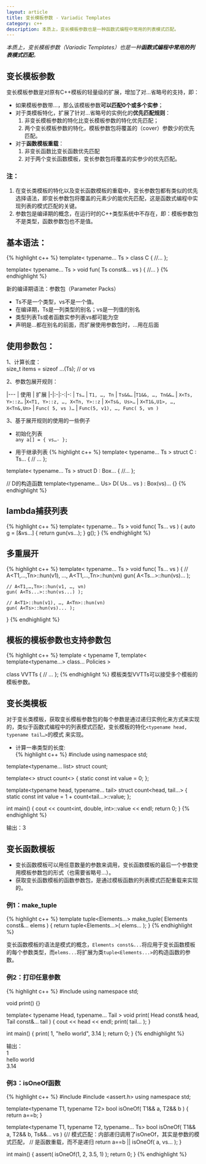 ```yaml
---
layout: article
title: 变长模板参数 - Variadic Templates
category: c++
description: 本质上，变长模板参数也是一种函数式编程中常用的列表模式匹配。
---
```

*本质上，变长模板参数（Variadic Templates）也是一种**函数式编程中常用的列表模式匹配**。*

## 变长模板参数
变长模板参数是对原有C++模板的轻量级的扩展，增加了对…省略号的支持，即：

* 如果模板参数带…，那么该模板参数**可以匹配0个或多个实参**；
* 对于类模板特化，扩展了针对…省略号的实例化的**优先匹配规则**：
    1. 非变长模板参数的特化比变长模板参数的特化优先匹配；
    2. 两个变长模板参数的特化，模板参数包将覆盖的（cover）参数少的优先匹配。
* 对于**函数模板重载**：
    1. 非变长函数比变长函数优先匹配
    2. 对于两个变长函数模板，变长参数包将覆盖的实参少的优先匹配。
 
### **注**：

1. 在变长类模板的特化以及变长函数模板的重载中，变长参数包都有类似的优先选择语法，即变长参数包将覆盖的元素少的能优先匹配，这是函数式编程中实现列表的模式匹配的关键。
2. 参数包是编译期的概念，在运行时的C++类型系统中不存在，即：模板参数包不是类型，函数参数包也不是值。
 
 
## 基本语法：
{% highlight c++ %}
template< typename... Ts >
class C
{
    //...
};
 
template< typename... Ts >
void fun( Ts const&... vs )
{
    //...
}
{% endhighlight %}

新的编译期语法：参数包（Parameter Packs）

* Ts不是一个类型，vs不是一个值。
* 在编译期，Ts是一列类型的别名；vs是一列值的别名
* 类型列表Ts或者函数实参列表vs都可能为空
* 声明是…都在别名的前面，而扩展使用参数包时，…用在后面
 
 
## 使用参数包：
1、计算长度：  
size_t items = sizeof ...(Ts); // or vs
 
2、参数包展开规则：  

|---
| 使用 | 扩展 
|-|:-|:-:|-:
| `Ts…` | `T1, …, Tn` 
| `Ts&&…` |`T1&&, …, Tn&&…` 
| `X<Ts, Y>::z…` |`X<T1, Y>::z, …, X<Tn, Y>::z` 
| `X<Ts&, Us>…` | `X<T1&,U1>, …, X<Tn&,Un>`
| `Func( 5, vs )…`  | `Func(5, v1), …, Func( 5, vn )`


3、基于展开规则的使用的一些例子  

* 初始化列表  
`any a[] = { vs…- };`
 
* 用于继承列表
{% highlight c++ %}
template< typename... Ts >
struct C : Ts...
{
    // ...
};
 
template< typename... Ts >
struct D : Box<Ts>...
{
    //...
};
 
// D的构造函数
template<typename... Us>
D( Us... vs ) : Box<Ts>(vs)...
{}
{% endhighlight %}

 
## lambda捕获列表
{% highlight c++ %}
template< typename... Ts >
void func( Ts... vs )
{
    auto g = [&vs...] { return gun(vs...); }
    g();
}
{% endhighlight %}
 
 
## 多重展开
{% highlight c++ %}
template< typename... Ts >
void func( Ts... vs )
{
    // A<T1,…,Tn>::hun(v1), …, A<T1,…,Tn>::hun(vn)
    gun( A<Ts...>::hun(vs)... );
 
    // A<T1,…,Tn>::hun(v1, …, vn)
    gun( A<Ts...>::hun(vs...) );
 
    // A<T1>::hun(v1), …, A<Tn>::hun(vn)
    gun( A<Ts>::hun(vs)... );
}
{% endhighlight %}


## 模板的模板参数也支持参数包
{% highlight c++ %}
template
< 
    typename T,
    template< template<typename...> class... Policies >
> 
class VVTTs
{
    // ...
};
{% endhighlight %}
模板类型VVTTs可以接受多个模板的模板参数。
 
 
## 变长类模板
对于变长类模板，获取变长模板参数包的每个参数是通过递归实例化来方式来实现的，类似于函数式编程中的列表模式匹配，变长模板的特化`<typename head, typename tail…>`的模式 来实现。
 
* 计算一串类型的长度:  
{% highlight c++ %}
#include <iostream>
using namespace std;
 
template<typename... list>
struct count;
 
template<>
struct count<>
{
    static const int value = 0;
};
 
template<typename head, typename... tail>
struct count<head, tail...>
{
    static const int value = 1 + count<tail...>::value;
};
 
int main()
{
    cout << count<int, double, int>::value << endl;
    return 0;
}
{% endhighlight %}

输出：3
 
 
## 变长函数模板
* 变长函数模板可以用任意数量的参数来调用，变长函数模板的最后一个参数使用模板参数包的形式（也需要省略号…）。
* 获取变长函数模板的函数参数包，是通过模板函数的列表模式匹配重载来实现的。
 
### 例1：make_tuple
{% highlight c++ %}
template<typename Elements...>
tuple<Elements...> make_tuple( Elements const&... elems )
{
    return tuple<Elements...>( elems... );
}
{% endhighlight %}

变长函数模板的语法是模式的概念，`Elements const&...`将应用于变长函数模板的每个参数类型，而`elems...`将扩展为类`tuple<Elements...>`的构造函数的参数。
 
 
### 例2：打印任意参数
{% highlight c++ %}
#include <iostream>
using namespace std;
 
void print() {}
 
template< typename Head, typename... Tail >
void print( Head const& head, Tail const&... tail )
{
    cout << head << endl;
    print( tail... );
}
 
int main()
{
    print( 1, "hello world", 3.14 );
    return 0;
}
{% endhighlight %}

输出：  
1  
hello world  
3.14  
 
 
### 例3：isOneOf函数
{% highlight c++ %}
#include <iostream>
#include <assert.h>
using namespace std;
 
template<typename T1, typename T2>
bool isOneOf( T1&& a, T2&& b )
{
    return a==b;
}
 
template<typename T1, typename T2, typename... Ts>
bool isOneOf( T1&& a, T2&& b, Ts&&... vs )
{// 模式匹配：内部递归调用了isOneOf，其实是参数的模式匹配，
 // 是函数重载，而不是递归
    return a==b || isOneOf( a, vs... );
}
 
int main()
{
    assert( isOneOf(1, 2, 3.5, 1) );
    return 0;
}
{% endhighlight %}
